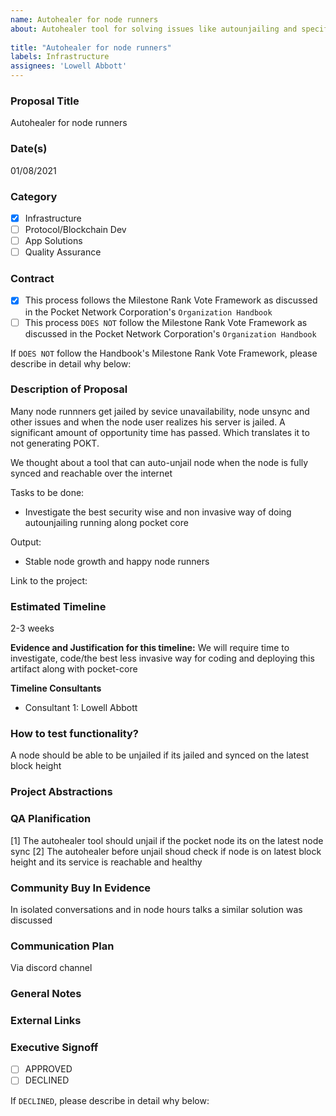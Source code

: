```yaml
---
name: Autohealer for node runners 
about: Autohealer tool for solving issues like autounjailing and specific alarms that runs along pocket nodes
 
title: "Autohealer for node runners"
labels: Infrastructure 
assignees: 'Lowell Abbott'
---
```


### Proposal Title 
Autohealer for node runners

### Date(s)
01/08/2021
### Category
- [x] Infrastructure
- [ ] Protocol/Blockchain Dev
- [ ] App Solutions
- [ ] Quality Assurance
### Contract
- [x] This process follows the Milestone Rank Vote Framework as discussed in the Pocket Network Corporation's `Organization Handbook`
- [ ] This process `DOES NOT` follow the Milestone Rank Vote Framework as discussed in the Pocket Network Corporation's `Organization Handbook`

If `DOES NOT` follow the Handbook's Milestone Rank Vote Framework, please describe in detail why below:

### Description of Proposal
Many node runnners get jailed by sevice unavailability, node unsync and other issues and when the node user realizes his server is jailed. A significant amount of opportunity time has passed. Which  translates it to not generating POKT.

We thought about a tool that can auto-unjail node when the node is fully synced and reachable over the internet 

Tasks to be done:

- Investigate the best security wise and non invasive way of doing autounjailing running along pocket core 

Output:
- Stable node growth and happy node runners 


Link to the project:

### Estimated Timeline
2-3 weeks

**Evidence and Justification for this timeline:**
We will require time to investigate, code/the best less invasive way for coding and deploying this artifact along with pocket-core

**Timeline Consultants**

- Consultant 1: Lowell Abbott

### How to test functionality?
A node should be able to be unjailed if its jailed and synced on the latest block height

### Project Abstractions

### QA Planification

[1] The autohealer tool should unjail if the pocket node its on the latest node sync 
[2] The autohealer before unjail shoud check if node is on latest block height and its service is reachable and healthy 

### Community Buy In Evidence
In isolated conversations and in node hours talks a similar solution was discussed 

### Communication Plan
Via discord channel 

### General Notes

### External Links

### Executive Signoff
- [ ] APPROVED
- [ ] DECLINED

If `DECLINED`, please describe in detail why below:
